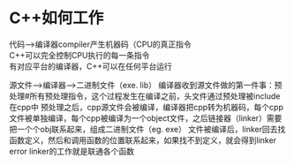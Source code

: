 # C++如何工作
代码-->编译器compiler产生机器码（CPU的真正指令  
C++可以完全控制CPU执行的每一条指令  
有对应平台的编译器，C++可以在任何平台运行  

源文件-->编译器-->二进制文件（exe. lib）
编译器收到源文件做的第一件事：预处理#所有预处理指令，这个过程发生在编译之前，头文件通过预处理被include在cpp中
预处理之后，cpp源文件会被编译，编译器把cpp转为机器码，每个cpp文件被单独编译，每个cpp被编译为一个object文件，之后链接器（linker）需要把一个个obj联系起来，组成二进制文件（eg. exe）
文件被编译后，linker回去找函数定义，然后和调用函数的位置联系起来，如果找不到定义，就会得到linker error
linker的工作就是联通各个函数
